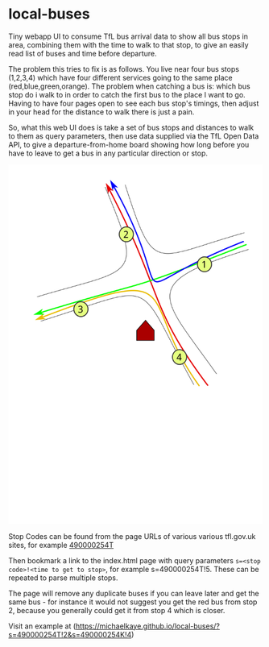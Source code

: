 # local-buses
Tiny webapp UI to consume TfL bus arrival data to show all bus stops in area, combining them with the time to walk to that stop, to give an easily read list of buses and time before departure.

The problem this tries to fix is as follows. You live near four bus stops (1,2,3,4) which have four different services going to the same place (red,blue,green,orange).
The problem when catching a bus is: which bus stop do i walk to in order to catch the first bus to the place I want to go. Having to have four pages open to see each bus stop's timings, then adjust in your head for the distance to walk there is just a pain.

So, what this web UI does is take a set of bus stops and distances to walk to them as query parameters, then use data supplied via the TfL Open Data API, to give a departure-from-home board showing how long before you have to leave to get a bus in any particular direction or stop.

![Local Area Map](map.svg)

Stop Codes can be found from the page URLs of various various tfl.gov.uk sites, for example [490000254T](https://tfl.gov.uk/bus/stop/490000254T/waterloo-station/)

Then bookmark a link to the index.html page with query parameters `s=<stop code>!<time to get to stop>`, for example s=490000254T!5. These can be repeated to parse multiple stops.

The page will remove any duplicate buses if you can leave later and get the same bus - for instance it would not suggest you get the red bus from stop 2, because you generally could get it from stop 4 which is closer.

Visit an example at (https://michaelkaye.github.io/local-buses/?s=490000254T!2&s=490000254K!4)

